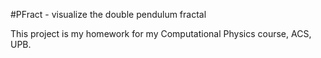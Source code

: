 #PFract - visualize the double pendulum fractal

This project is my homework for my Computational Physics course, ACS, UPB.

